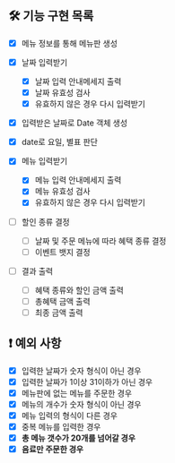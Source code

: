 ## 🛠️ 기능 구현 목록
- [x] 메뉴 정보를 통해 메뉴판 생성

- [x] 날짜 입력받기
  - [x] 날짜 입력 안내메세지 출력
  - [x] 날짜 유효성 검사
  - [x] 유효하지 않은 경우 다시 입력받기

- [x] 입력받은 날짜로 Date 객체 생성

- [x] date로 요일, 별표 판단

- [x] 메뉴 입력받기
  - [x] 메뉴 입력 안내메세지 출력
  - [x] 메뉴 유효성 검사
  - [x] 유효하지 않은 경우 다시 입력받기
  
- [ ] 할인 종류 결정
  - [ ] 날짜 및 주문 메뉴에 따라 혜택 종류 결정
  - [ ] 이벤트 뱃지 결정

- [ ] 결과 출력
  - [ ] 혜택 종류와 할인 금액 출력
  - [ ] 총혜택 금액 출력
  - [ ] 최종 금액 출력  

## ❗️ 예외 사항

- [x] 입력한 날짜가 숫자 형식이 아닌 경우
- [x] 입력한 날짜가 1이상 31이하가 아닌 경우
- [x] 메뉴판에 없는 메뉴를 주문한 경우
- [x] 메뉴의 개수가 숫자 형식이 아닌 경우
- [x] 메뉴 입력의 형식이 다른 경우
- [x] 중복 메뉴를 입력한 경우
- [x] **총 메뉴 갯수가 20개를 넘어갈 경우**
- [x] **음료만 주문한 경우**
